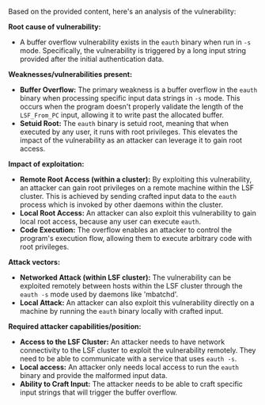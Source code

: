Based on the provided content, here's an analysis of the vulnerability:

**Root cause of vulnerability:**
- A buffer overflow vulnerability exists in the `eauth` binary when run in `-s` mode. Specifically, the vulnerability is triggered by a long input string provided after the initial authentication data.

**Weaknesses/vulnerabilities present:**
- **Buffer Overflow:** The primary weakness is a buffer overflow in the `eauth` binary when processing specific input data strings in `-s` mode. This occurs when the program doesn't properly validate the length of the `LSF_From_PC` input, allowing it to write past the allocated buffer.
- **Setuid Root:** The `eauth` binary is setuid root, meaning that when executed by any user, it runs with root privileges. This elevates the impact of the vulnerability as an attacker can leverage it to gain root access.

**Impact of exploitation:**
- **Remote Root Access (within a cluster):** By exploiting this vulnerability, an attacker can gain root privileges on a remote machine within the LSF cluster. This is achieved by sending crafted input data to the `eauth` process which is invoked by other daemons within the cluster.
- **Local Root Access:** An attacker can also exploit this vulnerability to gain local root access, because any user can execute `eauth`.
- **Code Execution:** The overflow enables an attacker to control the program's execution flow, allowing them to execute arbitrary code with root privileges.

**Attack vectors:**
- **Networked Attack (within LSF cluster):** The vulnerability can be exploited remotely between hosts within the LSF cluster through the `eauth -s` mode used by daemons like 'mbatchd'.
- **Local Attack:** An attacker can also exploit this vulnerability directly on a machine by running the `eauth` binary locally with crafted input.

**Required attacker capabilities/position:**
- **Access to the LSF Cluster:** An attacker needs to have network connectivity to the LSF cluster to exploit the vulnerability remotely. They need to be able to communicate with a service that uses `eauth -s`.
- **Local access:** An attacker only needs local access to run the `eauth` binary and provide the malformed input data.
- **Ability to Craft Input:** The attacker needs to be able to craft specific input strings that will trigger the buffer overflow.